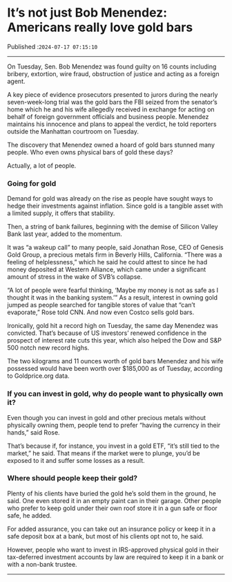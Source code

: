 # It’s not just Bob Menendez: Americans really love gold bars

Published :`2024-07-17 07:15:10`

---

On Tuesday, Sen. Bob Menendez was found guilty on 16 counts including bribery, extortion, wire fraud, obstruction of justice and acting as a foreign agent.

A key piece of evidence prosecutors presented to jurors during the nearly seven-week-long trial was the gold bars the FBI seized from the senator’s home which he and his wife allegedly received in exchange for acting on behalf of foreign government officials and business people. Menendez maintains his innocence and plans to appeal the verdict, he told reporters outside the Manhattan courtroom on Tuesday.

The discovery that Menendez owned a hoard of gold bars stunned many people. Who even owns physical bars of gold these days?

Actually, a lot of people.

### Going for gold

Demand for gold was already on the rise as people have sought ways to hedge their investments against inflation. Since gold is a tangible asset with a limited supply, it offers that stability.

Then, a string of bank failures, beginning with the demise of Silicon Valley Bank last year, added to the momentum.

It was “a wakeup call” to many people, said Jonathan Rose, CEO of Genesis Gold Group, a precious metals firm in Beverly Hills, California. “There was a feeling of helplessness,” which he said he could attest to since he had money deposited at Western Alliance, which came under a significant amount of stress in the wake of SVB’s collapse.

“A lot of people were fearful thinking, ‘Maybe my money is not as safe as I thought it was in the banking system.’” As a result, interest in owning gold jumped as people searched for tangible stores of value that “can’t evaporate,” Rose told CNN. And now even Costco sells gold bars.

Ironically, gold hit a record high on Tuesday, the same day Menendez was convicted. That’s because of US investors’ renewed confidence in the prospect of interest rate cuts this year, which also helped the Dow and S&P 500 notch new record highs.

The two kilograms and 11 ounces worth of gold bars Menendez and his wife possessed would have been worth over $185,000 as of Tuesday, according to Goldprice.org data.

### If you can invest in gold, why do people want to physically own it?

Even though you can invest in gold and other precious metals without physically owning them, people tend to prefer “having the currency in their hands,” said Rose.

That’s because if, for instance, you invest in a gold ETF, “it’s still tied to the market,” he said. That means if the market were to plunge, you’d be exposed to it and suffer some losses as a result.

### Where should people keep their gold?

Plenty of his clients have buried the gold he’s sold them in the ground, he said. One even stored it in an empty paint can in their garage. Other people who prefer to keep gold under their own roof store it in a gun safe or floor safe, he added.

For added assurance, you can take out an insurance policy or keep it in a safe deposit box at a bank, but most of his clients opt not to, he said.

However, people who want to invest in IRS-approved physical gold in their tax-deferred investment accounts by law are required to keep it in a bank or with a non-bank trustee.

---

